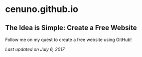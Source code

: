# cenuno.github.io

## The Idea is Simple: Create a Free Website

Follow me on my quest to create a free website using GitHub!

*Last updated on July 6, 2017*
